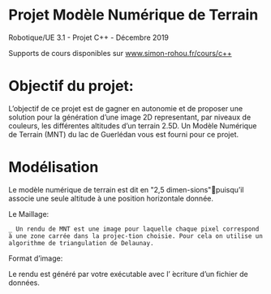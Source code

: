 # Projet Modèle Numérique de Terrain 

Robotique/UE 3.1  -  Projet C++ -  Décembre 2019

Supports de cours disponibles sur
www.simon-rohou.fr/cours/c++

# Objectif du projet:

L’objectif  de  ce  projet  est  de  gagner  en  autonomie  et  de  proposer  une  solution  pour  la  génération  d’une image 2D representant, par niveaux de couleurs, les différentes altitudes d’un terrain 2.5D. Un Modèle Numérique de Terrain (MNT) du lac de Guerlédan vous est fourni pour ce projet.

# Modélisation

Le  modèle  numérique  de  terrain  est  dit  en "2,5  dimen-sions"puisqu’il  associe  une  seule  altitude  à  une  position  horizontale donnée.

Le Maillage:

	_ Un rendu de MNT est une image pour laquelle chaque pixel correspond à une zone carrée dans la projec-tion choisie. Pour cela on utilise un algorithme de triangulation de Delaunay.

Format d’image:

Le  rendu  est  généré  par  votre  exécutable  avec  l’ ́ecriture  d’un  fichier  de  données.
	
